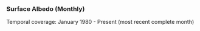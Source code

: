 ### Surface Albedo (Monthly)
Temporal coverage: January 1980 - Present (most recent complete month)
